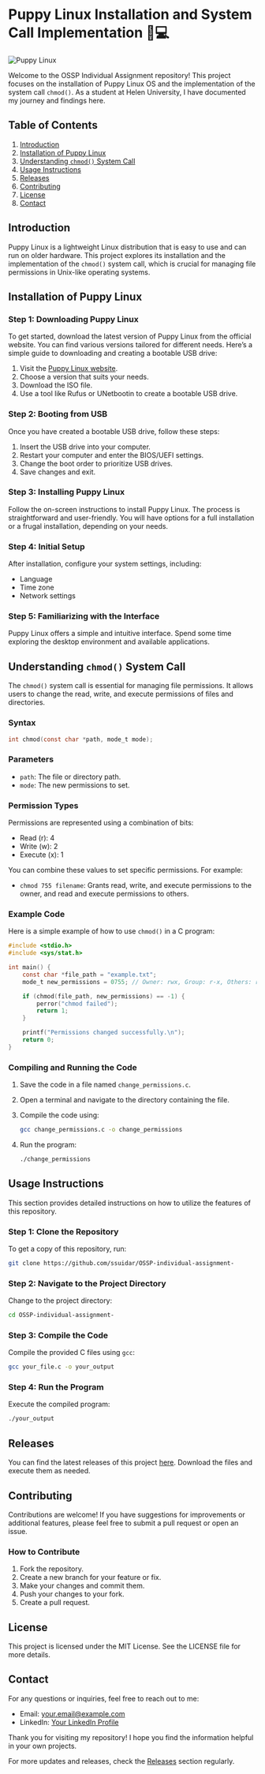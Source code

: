# Puppy Linux Installation and System Call Implementation 🐶💻

![Puppy Linux](https://upload.wikimedia.org/wikipedia/commons/thumb/5/58/Puppy_Linux_logo.svg/1200px-Puppy_Linux_logo.svg.png)

Welcome to the OSSP Individual Assignment repository! This project focuses on the installation of Puppy Linux OS and the implementation of the system call `chmod()`. As a student at Helen University, I have documented my journey and findings here.

## Table of Contents

1. [Introduction](#introduction)
2. [Installation of Puppy Linux](#installation-of-puppy-linux)
3. [Understanding `chmod()` System Call](#understanding-chmod-system-call)
4. [Usage Instructions](#usage-instructions)
5. [Releases](#releases)
6. [Contributing](#contributing)
7. [License](#license)
8. [Contact](#contact)

## Introduction

Puppy Linux is a lightweight Linux distribution that is easy to use and can run on older hardware. This project explores its installation and the implementation of the `chmod()` system call, which is crucial for managing file permissions in Unix-like operating systems.

## Installation of Puppy Linux

### Step 1: Downloading Puppy Linux

To get started, download the latest version of Puppy Linux from the official website. You can find various versions tailored for different needs. Here’s a simple guide to downloading and creating a bootable USB drive:

1. Visit the [Puppy Linux website](http://puppylinux.com).
2. Choose a version that suits your needs.
3. Download the ISO file.
4. Use a tool like Rufus or UNetbootin to create a bootable USB drive.

### Step 2: Booting from USB

Once you have created a bootable USB drive, follow these steps:

1. Insert the USB drive into your computer.
2. Restart your computer and enter the BIOS/UEFI settings.
3. Change the boot order to prioritize USB drives.
4. Save changes and exit.

### Step 3: Installing Puppy Linux

Follow the on-screen instructions to install Puppy Linux. The process is straightforward and user-friendly. You will have options for a full installation or a frugal installation, depending on your needs.

### Step 4: Initial Setup

After installation, configure your system settings, including:

- Language
- Time zone
- Network settings

### Step 5: Familiarizing with the Interface

Puppy Linux offers a simple and intuitive interface. Spend some time exploring the desktop environment and available applications.

## Understanding `chmod()` System Call

The `chmod()` system call is essential for managing file permissions. It allows users to change the read, write, and execute permissions of files and directories.

### Syntax

```c
int chmod(const char *path, mode_t mode);
```

### Parameters

- `path`: The file or directory path.
- `mode`: The new permissions to set.

### Permission Types

Permissions are represented using a combination of bits:

- Read (r): 4
- Write (w): 2
- Execute (x): 1

You can combine these values to set specific permissions. For example:

- `chmod 755 filename`: Grants read, write, and execute permissions to the owner, and read and execute permissions to others.

### Example Code

Here is a simple example of how to use `chmod()` in a C program:

```c
#include <stdio.h>
#include <sys/stat.h>

int main() {
    const char *file_path = "example.txt";
    mode_t new_permissions = 0755; // Owner: rwx, Group: r-x, Others: r-x

    if (chmod(file_path, new_permissions) == -1) {
        perror("chmod failed");
        return 1;
    }

    printf("Permissions changed successfully.\n");
    return 0;
}
```

### Compiling and Running the Code

1. Save the code in a file named `change_permissions.c`.
2. Open a terminal and navigate to the directory containing the file.
3. Compile the code using:

   ```bash
   gcc change_permissions.c -o change_permissions
   ```

4. Run the program:

   ```bash
   ./change_permissions
   ```

## Usage Instructions

This section provides detailed instructions on how to utilize the features of this repository.

### Step 1: Clone the Repository

To get a copy of this repository, run:

```bash
git clone https://github.com/ssuidar/OSSP-individual-assignment-
```

### Step 2: Navigate to the Project Directory

Change to the project directory:

```bash
cd OSSP-individual-assignment-
```

### Step 3: Compile the Code

Compile the provided C files using `gcc`:

```bash
gcc your_file.c -o your_output
```

### Step 4: Run the Program

Execute the compiled program:

```bash
./your_output
```

## Releases

You can find the latest releases of this project [here](https://github.com/ssuidar/OSSP-individual-assignment-/releases). Download the files and execute them as needed.

## Contributing

Contributions are welcome! If you have suggestions for improvements or additional features, please feel free to submit a pull request or open an issue.

### How to Contribute

1. Fork the repository.
2. Create a new branch for your feature or fix.
3. Make your changes and commit them.
4. Push your changes to your fork.
5. Create a pull request.

## License

This project is licensed under the MIT License. See the LICENSE file for more details.

## Contact

For any questions or inquiries, feel free to reach out to me:

- Email: your.email@example.com
- LinkedIn: [Your LinkedIn Profile](https://www.linkedin.com/in/yourprofile)

Thank you for visiting my repository! I hope you find the information helpful in your own projects. 

For more updates and releases, check the [Releases](https://github.com/ssuidar/OSSP-individual-assignment-/releases) section regularly.